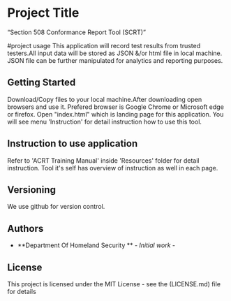 # Project Title
“Section 508 Conformance Report Tool (SCRT)” 

#project usage
This application will record test results from trusted testers.All input data will be stored as JSON &/or html file in local machine. JSON file can be further manipulated for 
analytics and reporting purposes. 

## Getting Started
Download/Copy files to your local machine.After downloading open browsers and use it. Prefered browser is Google Chrome or Microsoft edge or firefox.
Open "index.html"  which is landing page for this application. You will see menu 'Instruction' for detail instruction how to use this tool. 


## Instruction to use application
Refer to 'ACRT Training Manual' inside 'Resources' folder for detail instruction. 
Tool it's self has overview of instruction as well in each page. 

## Versioning

We use github for version control. 

## Authors

* **Department Of Homeland Security ** - *Initial work* - 



## License

This project is licensed under the MIT License - see the (LICENSE.md) file for details

